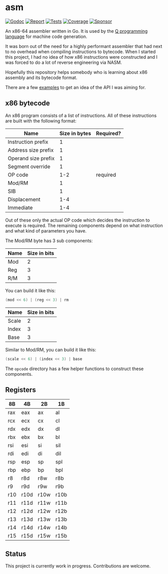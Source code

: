 # asm

[![Godoc][godoc-image]][godoc-url]
[![Report][report-image]][report-url]
[![Tests][tests-image]][tests-url]
[![Coverage][coverage-image]][coverage-url]
[![Sponsor][sponsor-image]][sponsor-url]

An x86-64 assembler written in Go. It is used by the [Q programming language](https://github.com/akyoto/q) for machine code generation.

It was born out of the need for a highly performant assembler that had next to no overhead when compiling instructions to bytecode. When I started this project, I had no idea of how x86 instructions were constructed and I was forced to do a lot of reverse engineering via NASM.

Hopefully this repository helps somebody who is learning about x86 assembly and its bytecode format.

There are a few [examples](https://github.com/akyoto/asm/tree/master/examples) to get an idea of the API I was aiming for.

## x86 bytecode

An x86 program consists of a list of instructions. All of these instructions are built with the following format:

| Name                | Size in bytes | Required? |
|---------------------|---------------|-----------|
| Instruction prefix  | 1             |           |
| Address size prefix | 1             |           |
| Operand size prefix | 1             |           |
| Segment override    | 1             |           |
| OP code             | 1-2           | required  |
| Mod/RM              | 1             |           |
| SIB                 | 1             |           |
| Displacement        | 1-4           |           |
| Immediate           | 1-4           |           |

Out of these only the actual OP code which decides the instruction to execute is required. The remaining components depend on what instruction and what kind of parameters you have.

The Mod/RM byte has 3 sub components:

| Name | Size in bits |
|------|--------------|
| Mod  | 2            |
| Reg  | 3            |
| R/M  | 3            |

You can build it like this:

```go
(mod << 6) | (reg << 3) | rm
```

| Name  | Size in bits |
|-------|--------------|
| Scale | 2            |
| Index | 3            |
| Base  | 3            |

Similar to Mod/RM, you can build it like this:

```go
(scale << 6) | (index << 3) | base
```

The `opcode` directory has a few helper functions to construct these components.

## Registers

|  8B  |  4B  |  2B  |  1B  |
|------|------|------|------|
| rax  | eax  | ax   | al   |
| rcx  | ecx  | cx   | cl   |
| rdx  | edx  | dx   | dl   |
| rbx  | ebx  | bx   | bl   |
| rsi  | esi  | si   | sil  |
| rdi  | edi  | di   | dil  |
| rsp  | esp  | sp   | spl  |
| rbp  | ebp  | bp   | bpl  |
| r8   | r8d  | r8w  | r8b  |
| r9   | r9d  | r9w  | r9b  |
| r10  | r10d | r10w | r10b |
| r11  | r11d | r11w | r11b |
| r12  | r12d | r12w | r12b |
| r13  | r13d | r13w | r13b |
| r14  | r14d | r14w | r14b |
| r15  | r15d | r15w | r15b |

## Status

This project is currently work in progress. Contributions are welcome.

[godoc-image]: https://godoc.org/github.com/akyoto/asm?status.svg
[godoc-url]: https://godoc.org/github.com/akyoto/asm
[report-image]: https://goreportcard.com/badge/github.com/akyoto/asm
[report-url]: https://goreportcard.com/report/github.com/akyoto/asm
[tests-image]: https://cloud.drone.io/api/badges/akyoto/asm/status.svg
[tests-url]: https://cloud.drone.io/akyoto/asm
[coverage-image]: https://codecov.io/gh/akyoto/asm/graph/badge.svg
[coverage-url]: https://codecov.io/gh/akyoto/asm
[sponsor-image]: https://img.shields.io/badge/github-donate-green.svg
[sponsor-url]: https://github.com/users/akyoto/sponsorship
